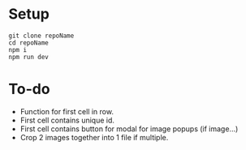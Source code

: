 # Setup
``` shell
git clone repoName
cd repoName
npm i
npm run dev
```

# To-do
- Function for first cell in row.
- First cell contains unique id.
- First cell contains button for modal for image popups (if image...)
- Crop 2 images together into 1 file if multiple.
